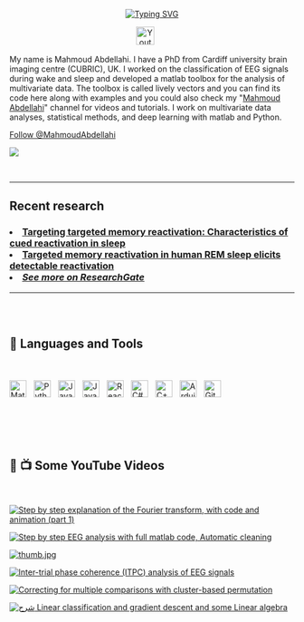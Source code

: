 <p align="center">
  <!-- link: https://readme-typing-svg.demolab.com/demo/  and  https://devicon.dev/ -->
  <a href="https://git.io/typing-svg"><img src="https://readme-typing-svg.demolab.com?font=Fira+Code&size=18&pause=1000&center=true&multiline=true&width=650&height=200&lines=10%2B+years+working+on+signals+and+machine+learning;PhD+working+on+multivariate+brain+signals+analyses;Studied+computer+science%2C+neuroscience;Teaches+BCI%2C+machine+and+deep+learning%2C+and+computer+vision" alt="Typing SVG" /></a>
</p>

<!-- Social icons section -->
<p align="center">
  <a href="https://www.youtube.com/channel/UCyi-2iS2-yQvhXPs3A4Vv6Q"><img width="32px" alt="Youtube" title="Youtube" src="https://i.imgur.com/qiXu7b2.png"/></a>
  &#8287;&#8287;&#8287;&#8287;&#8287;
   
</p>

My name is Mahmoud Abdellahi. I have a PhD from Cardiff university brain imaging centre (CUBRIC), UK. I worked on the classification of EEG signals during wake and sleep and developed a matlab toolbox for the analysis of multivariate data. The toolbox is called lively vectors and you can find its code here along with examples and you could also check my "[Mahmoud Abdellahi][youtube]" channel for videos and tutorials. I work on multivariate data analyses, statistical methods, and deep learning with matlab and Python.

<!-- Place this tag where you want the button to render. -->

<a class="github-button" href="https://github.com/MahmoudAbdellahi" aria-label="Follow @MahmoudAbdellahi on GitHub">Follow @MahmoudAbdellahi</a>

   <p align="left">
      <a href="https://www.youtube.com/channel/UCyi-2iS2-yQvhXPs3A4Vv6Q?sub_confirmation=1"><img src="https://custom-icon-badges.demolab.com/badge/-Subscribe-red?style=for-the-badge&logo=video&logoColor=white"/></a>
       
   </p>
</br>

---

<h2> <b> Recent research </h2> </b>

<h3>
<li><a href="https://www.sciencedirect.com/science/article/pii/S1053811922009417?via%3Dihub">Targeting targeted memory reactivation: Characteristics of cued reactivation in sleep</a></li>

<li><a href="https://www.biorxiv.org/content/10.1101/2021.12.01.470530v2">Targeted memory reactivation in human REM sleep elicits detectable reactivation</a></li>

<li><a href="https://www.researchgate.net/profile/Mahmoud-Abdellahi/research"><i>See more on ResearchGate</i></a></li>
</h3>

---

</br>
</br>
<h2> <b> 🧰 Languages and Tools </h2> </b>
</br>
</br>
<img align="left" alt="Matlab" width="30px" style="padding-right:10px;" src="https://cdn.jsdelivr.net/gh/devicons/devicon/icons/matlab/matlab-original.svg"/>
<img align="left" alt="Python" width="30px" style="padding-right:10px;" src="https://cdn.jsdelivr.net/gh/devicons/devicon/icons/python/python-original-wordmark.svg" />

<img align="left" alt="Java" width="30px" style="padding-right:10px;" src="https://cdn.jsdelivr.net/gh/devicons/devicon/icons/java/java-original-wordmark.svg" />

<img align="left" alt="JavaScript" width="30px" style="padding-right:10px;" src="https://cdn.jsdelivr.net/gh/devicons/devicon/icons/javascript/javascript-plain.svg" />

<img align="left" alt="React native" width="30px" style="padding-right:10px;" src="https://cdn.jsdelivr.net/gh/devicons/devicon/icons/react/react-original.svg" />
<img align="left" alt="C#" width="30px" style="padding-right:10px;" src="https://cdn.jsdelivr.net/gh/devicons/devicon/icons/csharp/csharp-original.svg" />

<img align="left" alt="C++" width="30px" style="padding-right:10px;" src="https://cdn.jsdelivr.net/gh/devicons/devicon/icons/cplusplus/cplusplus-line.svg" />
<img align="left" alt="Arduino" width="30px" style="padding-right:10px;" src="https://cdn.jsdelivr.net/gh/devicons/devicon/icons/arduino/arduino-original-wordmark.svg" />

<img align="left" alt="GitHub" width="30px" style="padding-right:10px;" src="https://cdn.jsdelivr.net/gh/devicons/devicon/icons/github/github-original.svg" />
<br />
<br />

#

<br /><br />

<h2> <b> 🧰 📺 Some YouTube Videos </h2> </b>
<br />

[![Step by step explanation of the Fourier transform, with code and animation (part 1)](https://i.postimg.cc/gkbw2W9J/thumb.png)](https://youtu.be/fB94_79iF88)

[![Step by step EEG analysis with full matlab code, Automatic cleaning](https://i.postimg.cc/FFckjRNm/thumb.png)](https://youtu.be/L3ZH51Alnr0)

[![thumb.jpg](https://i.postimg.cc/bvbnTHty/thumb.jpg)](https://postimg.cc/67WT6Zcg)

[![Inter-trial phase coherence (ITPC) analysis of EEG signals](https://i.postimg.cc/28fKF2L6/thumb.png)](https://youtu.be/1hI_TPbfIks)

[![Correcting for multiple comparisons with cluster-based permutation](https://i.postimg.cc/bvbnTHty/thumb.jpg)](https://youtu.be/Dx143jsZDIs)

[![شرح Linear classification and gradient descent and some Linear algebra](https://i.postimg.cc/dQT8tF1k/Lec1-arabic.png)](https://www.youtube.com/watch?v=m7eh2aFqzIg&t=19s&ab_channel=MahmoudAbdellahi)

[youtube]: https://www.youtube.com/channel/UCyi-2iS2-yQvhXPs3A4Vv6Q
